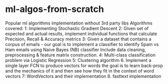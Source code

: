 # ml-algos-from-scratch
Popular ml algorithms implementation without 3rd party libs
Algorithms covered:
1: Implementing Stochastic Gradient Descent
2: Given set of expected and actual results, implement individual functions that calculate Precision, Recall & Accuracy metrics
3: Given a dataset that contains a corpus of emails - our goal is to implement a classifier to identify Spam vs Ham emails using Naive Bayes (NB) classifier
Include data cleaning, preprocessing & feature matrix construction.
4: Multi-class classification problem via Logistic Regression
5: Clustering algorithm
6. Implement a single layer FCN to produce vectors for words
the goal is to learn back-prop and the mechanics of it and then see how they fit in the context of word vectors
7: WordVectors and their implementation
8. fasttext implementation
